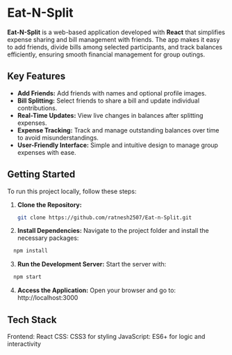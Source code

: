 # Eat-N-Split

**Eat-N-Split** is a web-based application developed with **React** that simplifies expense sharing and bill management with friends. The app makes it easy to add friends, divide bills among selected participants, and track balances efficiently, ensuring smooth financial management for group outings.

## Key Features
- **Add Friends:** Add friends with names and optional profile images.
- **Bill Splitting:** Select friends to share a bill and update individual contributions.
- **Real-Time Updates:** View live changes in balances after splitting expenses.
- **Expense Tracking:** Track and manage outstanding balances over time to avoid misunderstandings.
- **User-Friendly Interface:** Simple and intuitive design to manage group expenses with ease.

## Getting Started
To run this project locally, follow these steps:

1. **Clone the Repository:**  
   ```bash
   git clone https://github.com/ratnesh2507/Eat-n-Split.git
   ```
2. **Install Dependencies:**
Navigate to the project folder and install the necessary packages:
```bash
  npm install
```
3. **Run the Development Server:**
  Start the server with:
```bash
  npm start
```
4. **Access the Application:**
Open your browser and go to: http://localhost:3000

## Tech Stack
Frontend: React
CSS: CSS3 for styling
JavaScript: ES6+ for logic and interactivity

